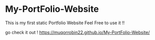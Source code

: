 # My-PortFolio-Website

This is my first static Portfolio Website
Feel Free to use it !!

go check it out ! 
https://muqorrobin22.github.io/My-PortFolio-Website/
